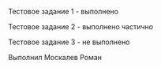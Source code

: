 Тестовое задание 1 - выполнено

Тестовое задание 2 - выполнено частично

Тестовое задание 3 - не выполнено

Выполнил Москалев Роман
